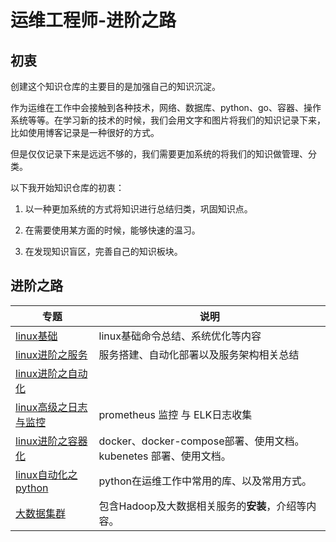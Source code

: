 # 运维工程师-进阶之路

## 初衷

创建这个知识仓库的主要目的是加强自己的知识沉淀。

作为运维在工作中会接触到各种技术，网络、数据库、python、go、容器、操作系统等等。在学习新的技术的时候，我们会用文字和图片将我们的知识记录下来，比如使用博客记录是一种很好的方式。

但是仅仅记录下来是远远不够的，我们需要更加系统的将我们的知识做管理、分类。

以下我开始知识仓库的初衷：

1. 以一种更加系统的方式将知识进行总结归类，巩固知识点。

2. 在需要使用某方面的时候，能够快速的温习。

3. 在发现知识盲区，完善自己的知识板块。

## 进阶之路


|专题		|说明			|
| ------ | ------------|
|[linux基础](linux总结/)	|linux基础命令总结、系统优化等内容	|
|[linux进阶之服务](service/)	|服务搭建、自动化部署以及服务架构相关总结	|
|[linux进阶之自动化]()	||
|[linux高级之日志与监控](k8s-docker/k8s/)|prometheus 监控 与 ELK日志收集|
|[linux进阶之容器化](k8s-docker/k8s/)|docker、docker-compose部署、使用文档。kubenetes 部署、使用文档。|
|[linux自动化之python](python/)|python在运维工作中常用的库、以及常用方式。 |
| [大数据集群](hadoopCluster/)             | 包含Hadoop及大数据相关服务的**安装**，介绍等内容。           |









